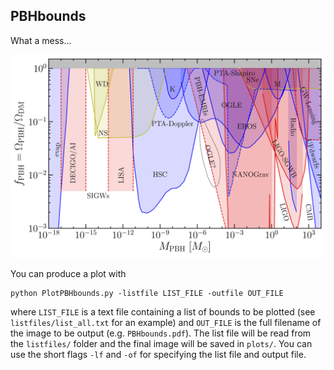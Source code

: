 ## PBHbounds


What a mess...

 ![Messy summary of all PBH bounds](plots/PBH_bounds.png)

You can produce a plot with
```
python PlotPBHbounds.py -listfile LIST_FILE -outfile OUT_FILE
```
where `LIST_FILE` is a text file containing a list of bounds to be plotted (see `listfiles/list_all.txt` for an example) and `OUT_FILE` is the full filename of the image to be output (e.g. `PBHbounds.pdf`). The list file will be read from the `listfiles/` folder and the final image will be saved in `plots/`. You can use the short flags `-lf` and `-of` for specifying the list file and output file. 
